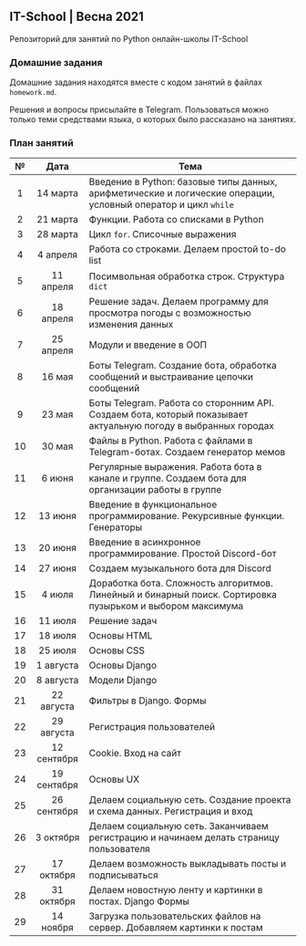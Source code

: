 ## IT-School | Весна 2021

Репозиторий для занятий по Python онлайн-школы IT-School

### Домашние задания
Домашние задания находятся вместе с кодом занятий в файлах `homework.md`.

Решения и вопросы присылайте в Telegram. Пользоваться можно только теми средствами языка, о которых было рассказано на занятиях.

### План занятий

|№|Дата|Тема |
|:-:|:-:|-|
|1|14 марта|Введение в Python: базовые типы данных, арифметические и логические операции, условный оператор и цикл `while`|
|2|21 марта|Функции. Работа со списками в Python|
|3|28 марта|Цикл `for`. Списочные выражения|
|4|4 апреля|Работа со строками. Делаем простой to-do list|
|5|11 апреля|Посимвольная обработка строк. Структура `dict`|
|6|18 апреля|Решение задач. Делаем программу для просмотра погоды с возможностью изменения данных|
|7|25 апреля|Модули и введение в ООП|
|8|16 мая|Боты Telegram. Создание бота, обработка сообщений и выстраивание цепочки сообщений|
|9|23 мая|Боты Telegram. Работа со сторонним API. Создаем бота, который показывает актуальную погоду в выбранных городах|
|10|30 мая|Файлы в Python. Работа с файлами в Telegram-ботах. Создаем генератор мемов|
|11|6 июня|Регулярные выражения. Работа бота в канале и группе. Создаем бота для организации работы в группе|
|12|13 июня|Введение в функциональное программирование. Рекурсивные функции. Генераторы|
|13|20 июня|Введение в асинхронное программирование. Простой Discord-бот|
|14|27 июня|Создаем музыкального бота для Discord|
|15|4 июля|Доработка бота. Сложность алгоритмов. Линейный и бинарный поиск. Сортировка пузырьком и выбором максимума |
|16|11 июля|Решение задач|
|17|18 июля|Основы HTML|
|18|25 июля|Основы CSS|
|19|1 августа|Основы Django|
|20|8 августа|Модели Django|
|21|22 августа|Фильтры в Django. Формы|
|22|29 августа|Регистрация пользователей|
|23|12 сентября|Cookie. Вход на сайт|
|24|19 сентября|Основы UX|
|25|26 сентября|Делаем социальную сеть. Создание проекта и схема данных. Регистрация и вход|
|26|3 октября|Делаем социальную сеть. Заканчиваем регистрацию и начинаем делать страницу пользователя|
|27|17 октября|Делаем возможность выкладывать посты и подписываться|
|28|31 октября|Делаем новостную ленту и картинки в постах. Django Формы|
|29|14 ноября|Загрузка пользовательских файлов на сервер. Добавляем картинки к постам|
